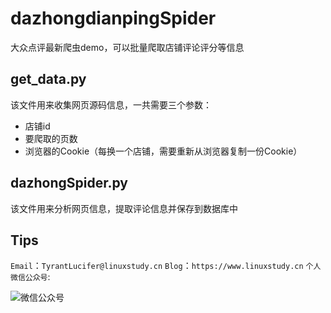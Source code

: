 # dazhongdianpingSpider
大众点评最新爬虫demo，可以批量爬取店铺评论评分等信息

## get_data.py
该文件用来收集网页源码信息，一共需要三个参数：
- 店铺id
- 要爬取的页数
- 浏览器的Cookie（每换一个店铺，需要重新从浏览器复制一份Cookie）

## dazhongSpider.py
该文件用来分析网页信息，提取评论信息并保存到数据库中

## Tips

`Email`：`TyrantLucifer@linuxstudy.cn`
`Blog`：`https://www.linuxstudy.cn`
`个人微信公众号`:

![微信公众号](http://www.linuxstudy.cn/images/wechatpersonal.jpg)



